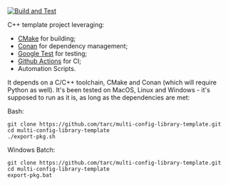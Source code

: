 [![Build and Test](https://github.com/tarc/multi-config-library-template/workflows/Build%20and%20Package/badge.svg?branch=develop)](https://github.com/tarc/multi-config-library-template/actions)

C++ template project leveraging:

- [CMake](https://cmake.org/) for building;
- [Conan](https://conan.io/) for dependency management;
- [Google Test](https://github.com/google/googletest) for testing;
- [Github Actions](https://github.com/features/actions) for CI;
- Automation Scripts.

It depends on a C/C++ toolchain, CMake and Conan (which will require Python as
well). It's been tested on MacOS, Linux and Windows - it's supposed to run as
it is, as long as the dependencies are met:

Bash:

```console
git clone https://github.com/tarc/multi-config-library-template.git
cd multi-config-library-template
./export-pkg.sh
```

Windows Batch:

```console
git clone https://github.com/tarc/multi-config-library-template.git
cd multi-config-library-template
export-pkg.bat
```

